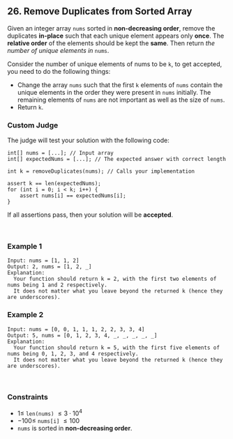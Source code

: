 ## 26. Remove Duplicates from Sorted Array

Given an integer array `nums` sorted in **non-decreasing order**, remove the duplicates **in-place** such that each unique element appears only **once**. The **relative order** of the elements should be kept the **same**. Then return _the number of unique elements in_ `nums`.

Consider the number of unique elements of nums to be `k`, to get accepted, you need to do the following things:

- Change the array `nums` such that the first `k` elements of `nums` contain the unique elements in the order they were present in `nums` initially. The remaining elements of `nums` are not important as well as the size of `nums`.
- Return `k`.

### Custom Judge

The judge will test your solution with the following code:

```
int[] nums = [...]; // Input array
int[] expectedNums = [...]; // The expected answer with correct length

int k = removeDuplicates(nums); // Calls your implementation

assert k == len(expectedNums);
for (int i = 0; i < k; i++) {
    assert nums[i] == expectedNums[i];
}
```

If all assertions pass, then your solution will be **accepted**.

<br>

### Example 1

```
Input: nums = [1, 1, 2]
Output: 2, nums = [1, 2, _]
Explanation:
  Your function should return k = 2, with the first two elements of nums being 1 and 2 respectively.
  It does not matter what you leave beyond the returned k (hence they are underscores).
```

### Example 2

```
Input: nums = [0, 0, 1, 1, 1, 2, 2, 3, 3, 4]
Output: 5, nums = [0, 1, 2, 3, 4, _, _, _, _, _]
Explanation:
  Your function should return k = 5, with the first five elements of nums being 0, 1, 2, 3, and 4 respectively.
  It does not matter what you leave beyond the returned k (hence they are underscores).
```

<br>

### Constraints

- $1 \leqslant$ `len(nums)` $\leqslant 3 \cdot 10^4$
- $-100 \leqslant$ `nums[i]` $\leqslant 100$
- `nums` is sorted in **non-decreasing order**.
